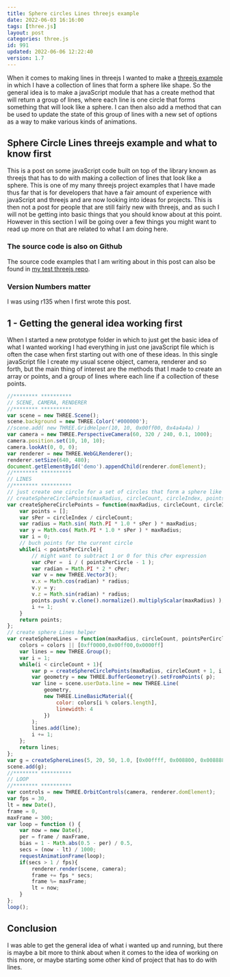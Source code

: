 ```yaml
---
title: Sphere circles Lines threejs example
date: 2022-06-03 16:16:00
tags: [three.js]
layout: post
categories: three.js
id: 991
updated: 2022-06-06 12:22:40
version: 1.7
---
```


When it comes to making lines in threejs I wanted to make a [threejs example](/2021/02/19/threejs-examples/) in which I have a collection of lines that form a sphere like shape. So the general idea is to make a javaScript module that has a create method that will return a group of lines, where each line is one circle that forms something that will look like a sphere. I can then also add a method that can be used to update the state of this group of lines with a new set of options as a way to make various kinds of animations.

<!-- more -->

## Sphere Circle Lines threejs example and what to know first

This is a post on some javaScript code built on top of the library known as threejs that has to do with making a collection of lines that look like a sphere. This is one of my many threejs project examples that I have made thus far that is for developers that have a fair amount of experience with javaScript and threejs and are now looking into ideas for projects. This is then not a post for people that are still fairly new with threejs, and as such I will not be getting into basic things that you should know about at this point. However in this section I will be going over a few things you might want to read up more on that are related to what I am doing here.

### The source code is also on Github

The source code examples that I am writing about in this post can also be found in [my test threejs repo](https://github.com/dustinpfister/test_threejs/tree/master/views/forpost/threejs-examples-lines-sphere-circles).

### Version Numbers matter

I was using r135 when I first wrote this post.


## 1 - Getting the general idea working first

When I started a new prototype folder in which to just get the basic idea of what I wanted working I had everything in just one javaScript file which is often the case when first starting out with one of these ideas. In this single javaScript file I create my usual scene object, camera, renderer and so forth, but the main thing of interest are the methods that I made to create an array or points, and a group of lines where each line if a collection of these points.

```js
//******** **********
// SCENE, CAMERA, RENDERER
//******** **********
var scene = new THREE.Scene();
scene.background = new THREE.Color('#000000');
//scene.add( new THREE.GridHelper(10, 10, 0x00ff00, 0x4a4a4a) )
var camera = new THREE.PerspectiveCamera(60, 320 / 240, 0.1, 1000);
camera.position.set(10, 10, 10);
camera.lookAt(0, 0, 0);
var renderer = new THREE.WebGLRenderer();
renderer.setSize(640, 480);
document.getElementById('demo').appendChild(renderer.domElement);
//******** **********
// LINES
//******** **********
// just create one circle for a set of circles that form a sphere like shape
// createSphereCirclePoints(maxRadius, circleCount, circleIndex, pointsPerCircle)
var createSphereCirclePoints = function(maxRadius, circleCount, circleIndex, pointsPerCircle){
    var points = [];
    var sPer = circleIndex / circleCount;
    var radius = Math.sin( Math.PI * 1.0 * sPer ) * maxRadius;
    var y = Math.cos( Math.PI * 1.0 * sPer ) * maxRadius;
    var i = 0;
    // buch points for the current circle
    while(i < pointsPerCircle){
        // might want to subtract 1 or 0 for this cPer expression
        var cPer =  i / ( pointsPerCircle - 1 );
        var radian = Math.PI * 2 * cPer;
        var v = new THREE.Vector3();
        v.x = Math.cos(radian) * radius;
        v.y = y;
        v.z = Math.sin(radian) * radius;
        points.push( v.clone().normalize().multiplyScalar(maxRadius) );
        i += 1;
    }
    return points;
};
// create sphere Lines helper
var createSphereLines = function(maxRadius, circleCount, pointsPerCircle, randomDelta, colors){
    colors = colors || [0xff0000,0x00ff00,0x0000ff]
    var lines = new THREE.Group();
    var i = 1;
    while(i < circleCount + 1){
        var p = createSphereCirclePoints(maxRadius, circleCount + 1, i, pointsPerCircle, randomDelta);
        var geometry = new THREE.BufferGeometry().setFromPoints( p);
        var line = scene.userData.line = new THREE.Line(
            geometry,
            new THREE.LineBasicMaterial({
                color: colors[i % colors.length],
                linewidth: 4
            })
        );
        lines.add(line);
        i += 1;
    };
    return lines;
};
var g = createSphereLines(5, 20, 50, 1.0, [0x00ffff, 0x008800, 0x008888, 0x00ff00]);
scene.add(g);
//******** **********
// LOOP
//******** **********
var controls = new THREE.OrbitControls(camera, renderer.domElement);
var fps = 30,
lt = new Date(),
frame = 0,
maxFrame = 300;
var loop = function () {
    var now = new Date(),
    per = frame / maxFrame,
    bias = 1 - Math.abs(0.5 - per) / 0.5,
    secs = (now - lt) / 1000;
    requestAnimationFrame(loop);
    if(secs > 1 / fps){
        renderer.render(scene, camera);
        frame += fps * secs;
        frame %= maxFrame;
        lt = now;
    }
};
loop();
```

## Conclusion

I was able to get the general idea of what i wanted up and running, but there is maybe a bit more to think about when it comes to the idea of working on this more, or maybe starting some other kind of project that has to do with lines.